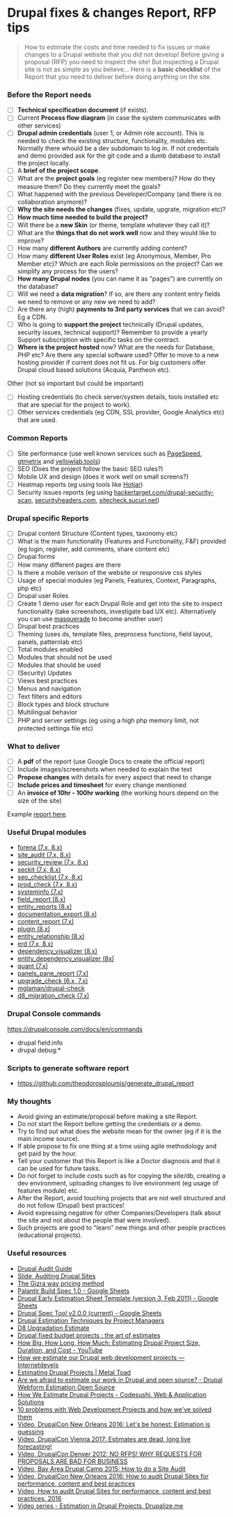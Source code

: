 # Drupal fixes & changes Report, RFP tips

> How to estimate the costs and time needed to fix issues or make changes to a Drupal website that you did not develop!
> Before giving a proposal (RFP) you need to inspect the site! But inspecting a Drupal site is not as simple as you believe...
> Here is a **basic checklist** of the Report that you need to deliver before doing anything on the site.

### Before the Report needs
- [ ] **Technical specification document** (if exists).
- [ ] Current **Process flow diagram** (in case the system communicates with other services)
- [ ] **Drupal admin credentials** (user 1, or Admin role account). This is needed to check the existing structure, functionality, modules etc. Normally there whould be a dev subdomain to log in. If not credentials and demo provided ask for the git code and a dumb database to install the project locally.
- [ ] A **brief of the project scope**.
- [ ] What are the **project goals** (eg register new members)? How do they measure them? Do they currently meet the goals?
- [ ] What happened with the previous Developer/Company (and there is no collaboration anymore)?
- [ ] **Why the site needs the changes** (fixes, update, upgrate, migration etc)?
- [ ] **How much time needed to build the project?**
- [ ] Will there be a **new Skin** (or theme, template whatever they call it)?
- [ ] What are the **things that do not work well** now and they would like to improve?
- [ ] How many **different Authors** are currently adding content?
- [ ] How many **different User Roles** exist (eg Anonymous, Member, Pro Member etc)? Which are each Role permissions on the project? Can we simplify any process for the users?
- [ ] **How many Drupal nodes** (you can name it as "pages") are currently on the database?
- [ ] Will we need a **data migration**? If so, are there any content entry fields we need to remove or any new we need to add?
- [ ] Are there any (high) **payments to 3rd party services** that we can avoid? Eg a CDN.
- [ ] Who is going to **support the project** technically (Drupal updates, security issues, technical support)? Remember to provide a yearly Support subscription with specific tasks on the contract.
- [ ] **Where is the project hosted** now? What are the needs for Database, PHP etc? Are there any special software used? Offer to move to a new hosting provider if current does not fit us. For big customers offer Drupal cloud based solutions (Acquia, Pantheon etc).

Other (not so important but could be important)
- [ ] Hosting credentials (to check server/system details, tools installed etc that are special for the project to work).
- [ ] Other services credentials (eg CDN, SSL provider, Google Analytics etc) that are used.

### Common Reports
- [ ] Site performance (use well known services such as [PageSpeed](https://developers.google.com/speed/pagespeed/insights), [gtmetrix](https://gtmetrix.com) and [yellowlab.tools](https://yellowlab.tools))
- [ ] SEO (Does the project follow the basic SEO rules?)
- [ ] Mobile UX and design (does it work well on small screens?)
- [ ] Heatmap reports (eg using tools like [Hotjar](https://www.hotjar.com))
- [ ] Security issues reports (eg using [hackertarget.com/drupal-security-scan](https://hackertarget.com/drupal-security-scan/), [securityheaders.com](https://securityheaders.com/), [sitecheck.sucuri.net](https://sitecheck.sucuri.net/))

### Drupal specific Reports
- [ ] Drupal content Structure (Content types, taxonomy etc)
- [ ] What is the main functionality (Features and Functionality, F&F) provided (eg login, register, add comments, share content etc)
- [ ] Drupal forms
- [ ] How many different pages are there
- [ ] Is there a mobile verison of the website or responsive css styles
- [ ] Usage of special modules (eg Panels, Features, Context, Paragraphs, php etc)
- [ ] Drupal user Roles
- [ ] Create 1 demo user for each Drupal Role and get into the site to inspect functionality (take screenshots, investigate bad UX etc). Alternatively you can use [masquerade](https://www.drupal.org/project/masquerade) to become another user)
- [ ] Drupal best practices
- [ ] Theming (uses ds, template files, preprocess functions, field layout, panels, patternlab etc)
- [ ] Total modules enabled
- [ ] Modules that should not be used
- [ ] Modules that should be used
- [ ] (Security) Updates
- [ ] Views best practices
- [ ] Menus and navigation
- [ ] Text filters and editors
- [ ] Block types and block structure
- [ ] Multilingual behavior
- [ ] PHP and server settings (eg using a high php memory limit, not protected settings file etc)

### What to deliver
- [ ] A **pdf** of the report (use Google Docs to create the official report)
- [ ] Include images/screenshots when needed to explain the text
- [ ] **Propose changes** with details for every aspect that need to change
- [ ] **Include prices and timesheet** for every change mentioned
- [ ] An **invoice of 10hr - 100hr working** (the working hours depend on the size of the site)

Example [report here](example-report.md).

### Useful Drupal modules
- [forena (7.x, 8.x)](https://www.drupal.org/project/forena)
- [site_audit (7.x, 8.x)](https://www.drupal.org/project/site_audit)
- [security_review (7.x, 8.x)](https://www.drupal.org/project/security_review)
- [seckit (7.x, 8.x)](https://www.drupal.org/project/seckit)
- [seo_checklist (7.x, 8.x)](https://www.drupal.org/project/seo_checklist)
- [prod_check (7.x, 8.x)](https://www.drupal.org/project/prod_check)
- [systeminfo (7.x)](https://www.drupal.org/project/systeminfo)
- [field_report (8.x)](https://www.drupal.org/project/field_report)
- [entity_reports (8.x)](https://www.drupal.org/project/entity_reports)
- [documentation_export (8.x)](https://www.drupal.org/project/documentation_export)
- [content_report (7.x)](https://www.drupal.org/project/content_report)
- [plugin (8.x)](https://www.drupal.org/project/plugin)
- [entity_relationship (8.x)](https://github.com/skilld-labs/entity_relationship)
- [erd (7.x, 8.x)](https://www.drupal.org/project/erd)
- [dependency_visualizer (8.x)](https://www.drupal.org/project/dependency_visualizer)
- [entity_dependency_visualizer (8x)](https://www.drupal.org/project/entity_dependency_visualizer)
- [quant (7.x)](https://www.drupal.org/project/quant)
- [panels_pane_report (7.x)](https://www.drupal.org/project/panels_pane_report)
- [upgrade_check (6.x, 7.x)](https://www.drupal.org/project/upgrade_check)
- [mglaman/drupal-check](https://github.com/mglaman/drupal-check)
- [d8_migration_check (7.x)](https://www.drupal.org/project/d8_migration_check)

### Drupal Console commands

https://drupalconsole.com/docs/en/commands

- drupal field:info
- drupal debug:\*

### Scripts to generate software report

- https://github.com/theodorosploumis/generate_drupal_report

### My thoughts
- Avoid giving an estimate/proposal before making a site Report.
- Do not start the Report before getting the credentials or a demo.
- Try to find out what does the website mean for the owner (eg if it is the main income source).
- If able propose to fix one thing at a time using agile methodology and get paid by the hour.
- Tell your customer that this Report is like a Doctor diagnosis and that it can be used for future tasks.
- Do not forget to include costs such as for copying the site/db, creating a dev environment, uploading changes to live environment (eg usage of features module) etc.
- After the Report, avoid touching projects that are not well structured and do not follow (Drupal) best practices!
- Avoid expressing negative for other Companies/Developers (talk about the site and not about the people that were involved).
- Such projects are good to "learn" new things and other people practices (educational projects).

### Useful resources
- [Drupal Audit Guide](https://github.com/axelerant/engineering/blob/main/audit.md)
- [Slide, Auditing Drupal Sites](https://www.slideshare.net/exove/auditing-drupal-sites)
- [The Gizra way pricing method](https://gist.github.com/theodorosploumis/826412bb5f2dd0aadf2728f950ffa225)
- [Palantir Build Spec 1.0 - Google Sheets](https://docs.google.com/spreadsheets/d/15htLLWLguhwiuTLg_nndQNpgWVdUMy6UaR_d1q-v6iw/edit#gid=0)
- [Drupal Early Estimation Sheet Template (version 3, Feb 2011) - Google Sheets](https://docs.google.com/spreadsheets/d/13MGHIxFOtbJ2Qxygc_GxKzxqghLiK1-7YgNiq95ypWE/edit?hl=en#gid=0)
- [Drupal Spec Tool v2.0.0 (current) - Google Sheets](https://docs.google.com/spreadsheets/d/1h-SieCV9Dtrj8F4bqMvsbcHwIibN30j2oR9FMRDFT-8/edit#gid=0)
- [Drupal Estimation Techniques by Project Managers](https://www.slideshare.net/jakobpersson/drupal-estimation-techniques-by-project-managers)
- [D8 Upgradation Estimate](http://migrate.opensenselabs.com/migration-report/techtud)
- [Drupal fixed budget projects : the art of estimates](https://www.slideshare.net/MaximeTopolov/drupal-fixed-budget-projets-the-art-of-estimates)
- [How Big, How Long, How Much: Estimating Drupal Project Size, Duration, and Cost - YouTube](https://www.youtube.com/watch?v=cIrdqyw0tvc)
- [How we estimate our Drupal web development projects — Internetdevels](https://internetdevels.com/blog/how-we-estimate-drupal-web-development-projects)
- [Estimating Drupal Projects | Metal Toad](https://www.metaltoad.com/blog/estimating-drupal-projects)
- [Are we afraid to estimate our work in Drupal and open source? - Drupal Webform Estimation Open Source](https://www.jrockowitz.com/blog/estimation)
- [How We Estimate Drupal Projects - Codesushi. Web & Application Solutions](https://codesushi.co/codesushi/estimate-drupal-projects/)
- [10 problems with Web Development Projects and how we've solved them](https://www.freelock.com/newsletter/10-problems-web-development-projects-and-how-weve-solved-them)
- [Video, DrupalCon New Orleans 2016: Let's be honest: Estimation is guessing](https://www.youtube.com/watch?v=rcYYOquSk-Y)
- [Video, DrupalCon Vienna 2017: Estimates are dead, long live forecasting!](https://www.youtube.com/watch?v=_pxWPGYRLDA)
- [Video, DrupalCon Denver 2012: NO RFPS! WHY REQUESTS FOR PROPOSALS ARE BAD FOR BUSINESS](https://www.youtube.com/watch?v=25ii8fNisP4)
- [Video, Bay Area Drupal Camp 2015: How to do a Site Audit](https://www.youtube.com/watch?v=ZLTlJ_6aYGQ)
- [Video, DrupalCon New Orleans 2016: How to audit Drupal Sites for performance, content and best practices](https://www.youtube.com/watch?v=A0XCRETqfYk)
- [Video, How to audit Drupal Sites for performance, content and best practices, 2016](https://www.youtube.com/watch?v=EXIV6CxdseQ)
- [Video series - Estimation in Drupal Projects, Drupalize.me](https://drupalize.me/videos/estimation-drupal-projects?p=2203)

